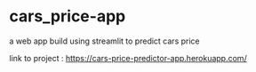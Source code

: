 # cars_price-app
a web app build using streamlit to predict cars price

link to project : https://cars-price-predictor-app.herokuapp.com/
